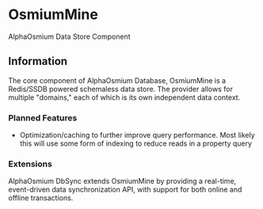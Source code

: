 
# OsmiumMine

AlphaOsmium Data Store Component

## Information

The core component of AlphaOsmium Database, OsmiumMine is a Redis/SSDB powered schemaless data store. The provider
allows for multiple "domains," each of which is its own independent data context.

### Planned Features

- Optimization/caching to further improve query performance. Most likely this will use some form of indexing to reduce reads in a property query

### Extensions

AlphaOsmium DbSync extends OsmiumMine by providing a real-time, event-driven data synchronization API, with support for both online and offline transactions.